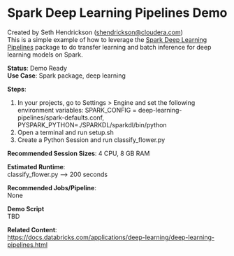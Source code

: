 # Spark Deep Learning Pipelines Demo
Created by Seth Hendrickson (shendrickson@cloudera.com)<br>
This is a simple example of how to leverage the 
[Spark Deep Learning Pipelines](https://github.com/databricks/spark-deep-learning)
package to do transfer learning and batch inference for deep learning models 
on Spark.

<b>Status</b>: Demo Ready<br>
<b>Use Case</b>: Spark package, deep learning

<b>Steps</b>:<br>
1. In your projects, go to Settings > Engine and set the following environment variables: SPARK_CONFIG = deep-learning-pipelines/spark-defaults.conf, PYSPARK_PYTHON=./SPARKDL/sparkdl/bin/python<br>
2. Open a terminal and run setup.sh<br>
3. Create a Python Session and run classify_flower.py<br>

<b>Recommended Session Sizes</b>: 4 CPU, 8 GB RAM

<b>Estimated Runtime</b>: <br>
classify_flower.py --> 200 seconds 

<b>Recommended Jobs/Pipeline</b>:<br>
None

<b>Demo Script</b><br>
TBD

<b>Related Content</b>:<br>
https://docs.databricks.com/applications/deep-learning/deep-learning-pipelines.html

